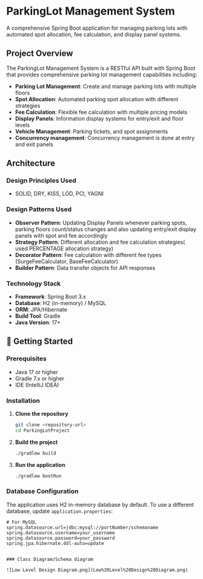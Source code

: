 # ParkingLot Management System

A comprehensive Spring Boot application for managing parking lots with automated spot allocation, fee calculation, and display panel systems.

## Project Overview

The ParkingLot Management System is a RESTful API built with Spring Boot that provides comprehensive parking lot management capabilities including:

- **Parking Lot Management**: Create and manage parking lots with multiple floors
- **Spot Allocation**: Automated parking spot allocation with different strategies
- **Fee Calculation**: Flexible fee calculation with multiple pricing models
- **Display Panels**: Information display systems for entry/exit and floor levels
- **Vehicle Management**: Parking tickets, and spot assignments
- **Concurrency management**: Concurrency management is done at entry and exit panels 

## Architecture

### Design Principles Used

- SOLID, DRY, KISS, LOD, PCI, YAGNI


### Design Patterns Used

- **Observer Pattern**: Updating Display Panels whenever parking spots, parking floors count/status changes and also updating entry/exit display panels with spot and fee accordingly
- **Strategy Pattern**: Different allocation and fee calculation strategies( used PERCENTAGE allocation strategy)
- **Decorator Pattern**: Fee calculation with different fee types (SurgeFeeCalculator, BaseFeeCalculator)
- **Builder Pattern**: Data transfer objects for API responses

### Technology Stack
- **Framework**: Spring Boot 3.x
- **Database**: H2 (in-memory) / MySQL 
- **ORM**: JPA/Hibernate
- **Build Tool**: Gradle
- **Java Version**: 17+



## 🚀 Getting Started

### Prerequisites
- Java 17 or higher
- Gradle 7.x or higher
- IDE (IntelliJ IDEA)

### Installation

1. **Clone the repository**
   ```bash
   git clone <repository-url>
   cd ParkingLotProject
   ```

2. **Build the project**
   ```bash
   ./gradlew build
   ```

3. **Run the application**
   ```bash
   ./gradlew bootRun
   ```



### Database Configuration

The application uses H2 in-memory database by default. To use a different database, update `application.properties`:

```properties
# For MySQL
spring.datasource.url=jdbc:mysql://portNumber/schemaname
spring.datasource.username=your_username
spring.datasource.password=your_password
spring.jpa.hibernate.ddl-auto=update


### Class Diagram/Schema diagram

![Low Level Design Diagram.png](Low%20Level%20Design%20Diagram.png)



